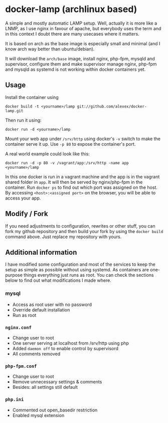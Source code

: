 # docker-lamp (archlinux based)
A simple and mostly automatic LAMP setup. Well, actually it is more like a LNMP, as I use nginx in favour of apache, but everybody uses the term and in this context I doubt there are many usecases where it matters.

It is based on arch as the base image is especially small and minimal (and I know arch way better than ubuntu/debian).

It will download the `arch/base` image, install nginx, php-fpm, mysqld and supervisor, configure them and make supervisor manage nginx, php-fpm and mysqld as systemd is not working within docker containers yet.

## Usage
Install the container using

    docker build -t <yourname>/lamp git://github.com/alexex/docker-lamp.git

Then run it using:

    docker run -d <yourname>/lamp

Mount your web app under `/srv/http` using docker's `-v` switch to make the container serve it up. Use `-p 80` to expose the container's port.

A real world example could look like this:

    docker run -d -p 80 -v /vagrant/app:/srv/http -name app <yourname>/lamp

In this one docker is run in a vagrant machine and the app is in the vagrant shared folder in `app`. It will then be served by nginx/php-fpm in the container. Run `docker ps` to find out which port was assigned on the host. By accessing `<host>:<assigned port>` on the browser, you will be able to access your app.

## Modify / Fork
If you need adjustments to configuration, rewrites or other stuff, you can fork my github repository and then build your fork by using the `docker build` command above. Just replace my repository with yours.

## Additional information
I have modified some configuration and most of the services to keep the setup as simple as possible without using systemd. As containers are one-purpose things everything just runs as root. You can check the sections below to find out what modifications I made where.

### mysql
* Access as root user with no password
* Override default installation
* Run as root

### `nginx.conf`
* Change user to root
* One server serving at localhost from /srv/http using php
* Added `daemon off` to enable control by supervisord
* All comments removed

### `php-fpm.conf`
* Change user to root
* Remove unnecessary settings & comments
* Besides: all settings still default

### `php.ini`
* Commented out open_basedir restriction
* Enabled mysql extension
